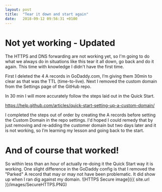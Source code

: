 ```yaml
---
layout: post
title:  "Tear it down and start again"
date:   2018-09-12 09:56:31 +0100
---
```


# Not yet working - Updated
The HTTPS and DNS forwarding are not working yet, so I'm going to do what we always do in situations like this tear it all down, go back and do it again. This time with knowledge I didn't have the first time.

First I deleted the 4 A records in GoDaddy.com, I’m giving them 30min to clear as that was the TTL (time-to-live).
Next I removed the custom domain from the Settings page of the GitHub repo.

In 30 min I will more accurately follow the steps laid out in the Quick Start.

<a href="https://help.github.com/articles/quick-start-setting-up-a-custom-domain/">https://help.github.com/articles/quick-start-setting-up-a-custom-domain/</a>

I completed the steps out of order by creating the A records before setting the Custom Domain in the repo settings. I'd hoped I could remedy that by just removing and re-adding the customer domain but two days later and it is not working, so I’m learning my lesson and going back to the start.

# And of course that worked!
So within less than an hour of actually re-doing it the Quick Start way it is working. One slight difference in the GoDaddy config is that I removed the "Parked" A record that may or may not have been problematic. It did show up when I ran dig against my domain.
![HTTPS Secure image]({{ site.url }}/images/SecureHTTPS.PNG)